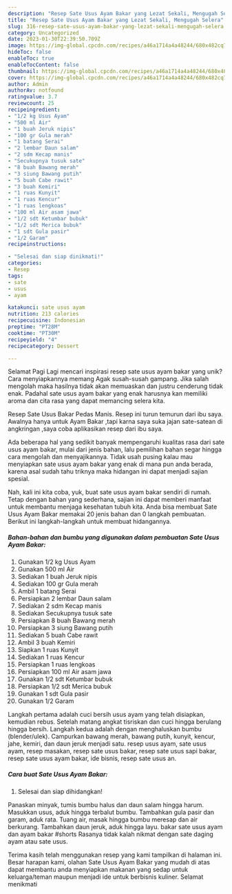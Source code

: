 ```yaml
---
description: "Resep Sate Usus Ayam Bakar yang Lezat Sekali, Mengugah Selera"
title: "Resep Sate Usus Ayam Bakar yang Lezat Sekali, Mengugah Selera"
slug: 316-resep-sate-usus-ayam-bakar-yang-lezat-sekali-mengugah-selera
category: Uncategorized
date: 2023-01-30T22:39:50.709Z
image: https://img-global.cpcdn.com/recipes/a46a1714a4a48244/680x482cq70/sate-usus-ayam-bakar-foto-resep-utama.jpg
hideToc: false
enableToc: true
enableTocContent: false
thumbnail: https://img-global.cpcdn.com/recipes/a46a1714a4a48244/680x482cq70/sate-usus-ayam-bakar-foto-resep-utama.jpg
cover: https://img-global.cpcdn.com/recipes/a46a1714a4a48244/680x482cq70/sate-usus-ayam-bakar-foto-resep-utama.jpg
author: Admin
authorAv: notfound
ratingvalue: 3.7
reviewcount: 25
recipeingredient:
- "1/2 kg Usus Ayam"
- "500 ml Air"
- "1 buah Jeruk nipis"
- "100 gr Gula merah"
- "1 batang Serai"
- "2 lembar Daun salam"
- "2 sdm Kecap manis"
- "Secukupnya tusuk sate"
- "8 buah Bawang merah"
- "3 siung Bawang putih"
- "5 buah Cabe rawit"
- "3 buah Kemiri"
- "1 ruas Kunyit"
- "1 ruas Kencur"
- "1 ruas lengkoas"
- "100 ml Air asam jawa"
- "1/2 sdt Ketumbar bubuk"
- "1/2 sdt Merica bubuk"
- "1 sdt Gula pasir"
- "1/2 Garam"
recipeinstructions:

- "Selesai dan siap dinikmati!"
categories:
- Resep
tags:
- sate
- usus
- ayam

katakunci: sate usus ayam 
nutrition: 213 calories
recipecuisine: Indonesian
preptime: "PT28M"
cooktime: "PT30M"
recipeyield: "4"
recipecategory: Dessert

---
```



Selamat Pagi Lagi mencari inspirasi resep sate usus ayam bakar yang unik? Cara menyiapkannya memang Agak susah-susah gampang. Jika salah mengolah maka hasilnya tidak akan memuaskan dan justru cenderung tidak enak. Padahal sate usus ayam bakar yang enak harusnya kan memiliki aroma dan cita rasa yang dapat memancing selera kita.


Resep Sate Usus Bakar Pedas Manis. Resep ini turun temurun dari ibu saya. Awalnya hanya untuk Ayam Bakar ,tapi karna saya suka jajan sate-satean di angkringan ,saya coba aplikasikan resep dari ibu saya.

Ada beberapa hal yang sedikit banyak mempengaruhi kualitas rasa dari sate usus ayam bakar, mulai dari jenis bahan, lalu pemilihan bahan segar hingga cara mengolah dan menyajikannya. Tidak usah pusing kalau mau menyiapkan sate usus ayam bakar yang enak di mana pun anda berada, karena asal sudah tahu triknya maka hidangan ini dapat menjadi sajian spesial.


Nah, kali ini kita coba, yuk, buat sate usus ayam bakar sendiri di rumah. Tetap dengan bahan yang sederhana, sajian ini dapat memberi manfaat untuk membantu menjaga kesehatan tubuh kita. Anda bisa membuat Sate Usus Ayam Bakar memakai 20 jenis bahan dan 0 langkah pembuatan. Berikut ini langkah-langkah untuk membuat hidangannya.

<!--inarticleads1-->

##### Bahan-bahan dan bumbu yang digunakan dalam pembuatan Sate Usus Ayam Bakar:

1. Gunakan 1/2 kg Usus Ayam
1. Gunakan 500 ml Air
1. Sediakan 1 buah Jeruk nipis
1. Sediakan 100 gr Gula merah
1. Ambil 1 batang Serai
1. Persiapkan 2 lembar Daun salam
1. Sediakan 2 sdm Kecap manis
1. Sediakan Secukupnya tusuk sate
1. Persiapkan 8 buah Bawang merah
1. Persiapkan 3 siung Bawang putih
1. Sediakan 5 buah Cabe rawit
1. Ambil 3 buah Kemiri
1. Siapkan 1 ruas Kunyit
1. Sediakan 1 ruas Kencur
1. Persiapkan 1 ruas lengkoas
1. Persiapkan 100 ml Air asam jawa
1. Gunakan 1/2 sdt Ketumbar bubuk
1. Persiapkan 1/2 sdt Merica bubuk
1. Gunakan 1 sdt Gula pasir
1. Gunakan 1/2 Garam


Langkah pertama adalah cuci bersih usus ayam yang telah disiapkan, kemudian rebus. Setelah matang angkat tisriskan dan cuci hingga berulang hingga bersih. Langkah kedua adalah dengan menghaluskan bumbu (blender/ulek). Campurkan bawang merah, bawang putih, kunyit, kencur, jahe, kemiri, dan daun jeruk menjadi satu. resep usus ayam, sate usus ayam, resep masakan, resep sate usus bakar, resep sate usus sapi bakar, resep sate usus ayam bakar, ide bisnis, resep sate usus an. 

<!--inarticleads2-->

##### Cara buat Sate Usus Ayam Bakar:


1. Selesai dan siap dihidangkan!

Panaskan minyak, tumis bumbu halus dan daun salam hingga harum. Masukkan usus, aduk hingga terbalut bumbu. Tambahkan gula pasir dan garam, aduk rata. Tuang air, masak hingga bumbu meresap dan air berkurang. Tambahkan daun jeruk, aduk hingga layu. bakar sate usus ayam dan ayam bakar #shorts Rasanya tidak kalah nikmat dengan sate daging ayam atau sate usus. 

Terima kasih telah menggunakan resep yang kami tampilkan di halaman ini. Besar harapan kami, olahan Sate Usus Ayam Bakar yang mudah di atas dapat membantu anda menyiapkan makanan yang sedap untuk keluarga/teman maupun menjadi ide untuk berbisnis kuliner. Selamat menikmati
